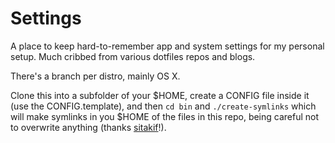 Settings
========

A place to keep hard-to-remember app and system settings for my personal setup. Much cribbed from
various dotfiles repos and blogs.

There's a branch per distro, mainly OS X.

Clone this into a subfolder of your $HOME, create a CONFIG file inside it (use the CONFIG.template),
and then `cd bin` and `./create-symlinks` which will make symlinks in you $HOME of the files in
this repo, being careful not to overwrite anything (thanks
[sitakif](https://github.com/sitaktif/dotfiles)!).
